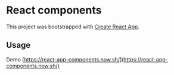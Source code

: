 # React components

This project was bootstrapped with [Create React App](https://github.com/facebook/create-react-app).

## Usage

Demo [https://react-app-components.now.sh/](https://react-app-components.now.sh/)
